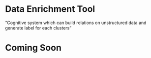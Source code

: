 # Data Enrichment Tool

“Cognitive system which can build relations on unstructured data and generate label for each clusters”

# Coming Soon
